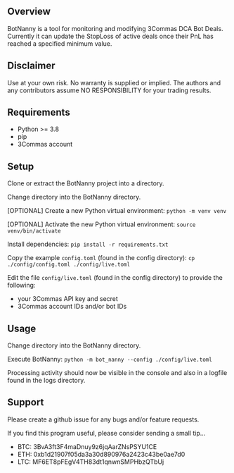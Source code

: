## Overview

BotNanny is a tool for monitoring and modifying 3Commas DCA Bot Deals.
Currently it can update the StopLoss of active deals once their PnL has reached a specified minimum value.


## Disclaimer

Use at your own risk. No warranty is supplied or implied.
The authors and any contributors assume NO RESPONSIBILITY for your trading results.


## Requirements

- Python >= 3.8
- pip
- 3Commas account


## Setup

Clone or extract the BotNanny project into a directory.

Change directory into the BotNanny directory.

[OPTIONAL] Create a new Python virtual environment: `python -m venv venv`

[OPTIONAL] Activate the new Python virtual environment: `source venv/bin/activate`

Install dependencies: `pip install -r requirements.txt`

Copy the example `config.toml` (found in the config directory): `cp ./config/config.toml ./config/live.toml`

Edit the file `config/live.toml` (found in the config directory) to provide the following:
- your 3Commas API key and secret
- 3Commas account IDs and/or bot IDs


## Usage

Change directory into the BotNanny directory.

Execute BotNanny: `python -m bot_nanny --config ./config/live.toml`

Processing activity should now be visible in the console and also in a logfile found in the logs directory.


## Support

Please create a github issue for any bugs and/or feature requests.

If you find this program useful, please consider sending a small tip...
- BTC: 3BvA3ft3F4maDnuy9z6jqAarZNsPSYU1CE
- ETH: 0xb1d21907f05da3a30d890976a2423c43be0ae7d0
- LTC: MF6ET8pFEgV4TH83dt1qnwnSMPHbzQTbUj
